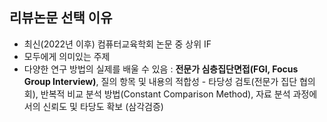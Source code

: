 ## 리뷰논문 선택 이유
* 최신(2022년 이후) 컴퓨터교육학회 논문 중 상위 IF
* 모두에게 의미있는 주제 
* 다양한 연구 방법의 실제를 배울 수 있음 : **전문가 심층집단면접(FGI, Focus Group Interview)**, 질의 항목 및 내용의 적합성 - 타당성 검토(전문가 집단 협의회), 반복적 비교 분석 방법(Constant Comparison Method), 자료 분석 과정에서의 신뢰도 및 타당도 확보 (삼각검증)